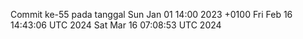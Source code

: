 Commit ke-55 pada tanggal Sun Jan 01 14:00 2023 +0100
Fri Feb 16 14:43:06 UTC 2024
Sat Mar 16 07:08:53 UTC 2024
